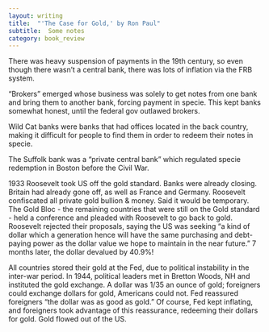```yaml
---
layout: writing
title:  "'The Case for Gold,' by Ron Paul"
subtitle:  Some notes
category: book_review
---
```


There was heavy suspension of payments in the 19th century, so even though there wasn’t a central bank, there was lots of inflation via the FRB system.

“Brokers” emerged whose business was solely to get notes from one bank and bring them to another bank, forcing payment in specie. This kept banks somewhat honest, until the federal gov outlawed brokers.

Wild Cat banks were banks that had offices located in the back country, making it difficult for people to find them in order to redeem their notes in specie.

The Suffolk bank was a “private central bank” which regulated specie redemption in Boston before the Civil War.

1933 Roosevelt took US off the gold standard. Banks were already closing. Britain had already gone off, as well as France and Germany. Roosevelt confiscated all private gold bullion & money. Said it would be temporary. The Gold Bloc - the remaining countries that were still on the Gold standard - held a conference and pleaded with Roosevelt to go back to gold. Roosevelt rejected their proposals, saying the US was seeking “a kind of dollar which a generation hence will have the same purchasing and debt-paying power as the dollar value we hope to maintain in the near future.” 7 months later, the dollar devalued by 40.9%!

All countries stored their gold at the Fed, due to political instability in the inter-war period. In 1944, political leaders met in Bretton Woods, NH and instituted the gold exchange. A dollar was 1/35 an ounce of gold; foreigners could exchange dollars for gold, Americans could not. Fed reassured foreigners “the dollar was as good as gold.” Of course, Fed kept inflating, and foreigners took advantage of this reassurance, redeeming their dollars for gold. Gold flowed out of the US.
